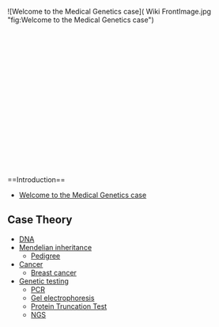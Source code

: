 ![Welcome to the Medical Genetics case]( Wiki FrontImage.jpg "fig:Welcome to the Medical Genetics case")\
\
\
\
\
\
\
\
\
\
\
\
\
\
\
\
\
\
\
==Introduction==

-   [Welcome to the Medical Genetics
    case](/wiki/Welcome_to_the_Medical_Genetics_case "wikilink")

Case Theory
-----------

-   [DNA](/wiki/DNA_MG "wikilink")
-   [Mendelian inheritance](/wiki/Mendelian_inheritance "wikilink")
    -   [Pedigree](/wiki/Pedigree_MG "wikilink")
-   [Cancer](/wiki/Cancer "wikilink")
    -   [Breast cancer](/wiki/Breast_cancer "wikilink")
-   [Genetic testing](/wiki/Genetic_testing "wikilink")
    -   [PCR](/wiki/PCR_MG "wikilink")
    -   [Gel electrophoresis](/wiki/Gel_electrophoresis_MG "wikilink")
    -   [Protein Truncation Test](/wiki/Protein_Truncation_Test "wikilink")
    -   [NGS](/wiki/NGS_MG "wikilink")


